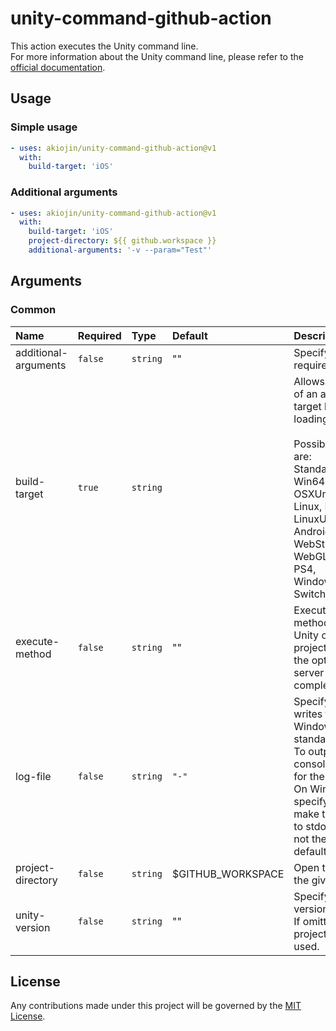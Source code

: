 # unity-command-github-action
This action executes the Unity command line.  
For more information about the Unity command line, please refer to the [official documentation][1].

## Usage
### Simple usage
```yml
- uses: akiojin/unity-command-github-action@v1
  with:
    build-target: 'iOS'
```

### Additional arguments
```yml
- uses: akiojin/unity-command-github-action@v1
  with:
    build-target: 'iOS'
    project-directory: ${{ github.workspace }}
    additional-arguments: '-v --param="Test"'
```

## Arguments
### Common
|Name|Required|Type|Default|Description|
|:--|:--|:--|:--|:--|
|additional-arguments|`false`|`string`|""|Specify additional required arguments.|
|build-target|`true`|`string`||Allows the selection of an active build target before loading a project.<br><br>Possible options are:<br>Standalone, Win, Win64, OSXUniversal, Linux, Linux64, LinuxUniversal, iOS, Android, Web, WebStreamed, WebGL, XboxOne, PS4, WindowsStoreApps, Switch, N3DS, tvOS.|
|execute-method|`false`|`string`|""|Execute the static method as soon as Unity opens the project, and after the optional Asset server update is complete.|
|log-file|`false`|`string`|`"-"`|Specify where Unity writes the Editor or Windows/Linux/OSX standalone log file.<br>To output to the console, specify "-" for the path name.<br>On Windows, specify - option to make the output go to stdout, which is not the console by default.|
|project-directory|`false`|`string`|$GITHUB_WORKSPACE|Open the project at the given path.|
|unity-version|`false`|`string`|""|Specify the Unity version to be used.<br>If omitted, the project version is used.|


## License
Any contributions made under this project will be governed by the [MIT License][3].

[0]: https://github.com/akiojin/unity-command-github-action/actions/workflows/Test.yml/badge.svg
[1]: https://docs.unity3d.com/2021.2/Documentation/Manual/EditorCommandLineArguments.html
[2]: https://github.com/akiojin/unity-command-github-action/blob/main/action.yml
[3]: https://github.com/akiojin/unity-command-github-action/blob/main/LICENSE
